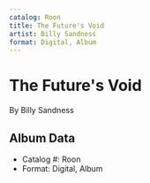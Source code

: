 ```yaml
---
catalog: Roon
title: The Future's Void
artist: Billy Sandness
format: Digital, Album
---
```


# The Future's Void

By Billy Sandness

## Album Data

- Catalog #: Roon
- Format: Digital, Album

